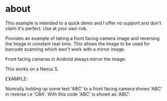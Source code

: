 about
====
This example is intended to a quick demo and I offer no support and don't claim it's perfect. Use at your own risk.

Provides an example of taking a front facing camera image and reversing the image in constant real-time. This allows the image to be used for barcode scanning which won't work with a mirror image.

Front facing cameras in Android always mirror the image.

This works on a Nexus 5.

EXAMPLE:

Nomrally holding up some text 'ABC' to a front facing camera shows 'ABC' in reverse i.e 'CBA'. With this code 'ABC' is shown as 'ABC'.
